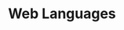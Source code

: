 ---
layout: chapter
title: Web Languages
slides:

  - class: title-slide
    content: |

      # Web Languages
      _How we create using code_


  - content: |

      ### A web page is made of three main languages

      ![Venn diagram of HTML, CSS and JS all overlapping](assets/images/html-css-js.png){:height="350"}


    notes: |

      Websites are made of many languages, but your most basic web page, what you see in your browser, is made up of three programming languages.

      That's three different types of code, each with their own rules.

      They all work together to display what you see on the screen.





  - content: |

      ### **HTML** is the markup language

      ![Screenshot of Google with only HTML enabled](assets/images/google-html.png){:height="350"}

      HTML is used to define the content of a web page.


    notes: |

      HTML is used to define the content of a web page: the words, the pictures, the links.

      It does not define any sizes, colours or layout.

      HTML stand for HyperText Markup Language.

      This is a picture of what Google looks like when you see only the HTML - no CSS or Javascript.





  - content: |

      ### **CSS** is the style sheet language

      ![Screenshot of Google with both HTML and CSS enabled](assets/images/google-css.png){:height="350"}

      CSS is used to define the design of a web page.


    notes: |

      CSS is used to define the appearance of a web page: the colours, the sizes, the layout.

      It can be thought of as the _design language_.

      It tells our web browser how to display the HTML.

      CSS stands for _Cascading Style Sheets_.

      This is a picture of what Google looks like when you combine the HTML and CSS.





  - content: |

      ### **JavaScript** is the programming language

      ![Screenshot of Google with all of HTML, CSS, JS enabled](assets/images/google-javascript.png){:height="350"}

      JavaScript is used to define the interactions of a web page.


    notes: |

      JavaScript is used to define any interactivity on a web page: dropdowns, popups, anything that changes after the page is first loaded.

      It can be thought of as the _interaction language_.

      JavaScript is often known as JS for short, and is actually quite different from Java, which is another programming laguage with a similar name. Tricky!

      This is a picture of what Google looks like when you see all the HTML, CSS and JS working together.




  - content: |

      ## HTML + CSS + JS = Website!


    notes: |

      Every web site that we visit is made up of all these files.

      There are HTML files, CSS files, JavaScript files and also files in lots of other languages.

      Other programming languages are used for making more complex websites, with user accounts you can log in to, or shopping sites where you can buy things.



  - content: |

      ![Thumbs Up!]([[BASE_URL]]/theme/assets/images/thumbs-up.svg){: height="200"}

      ## Web Languages: Complete!

      Now we know how the languages fit together, let's try them out...

      [Take me to the next chapter!](html-basics.html)

    notes: |

      Now we know how the languages fit together, let's try them out...

---